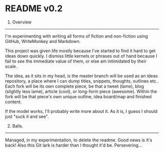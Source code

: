 README v0.2
===========

1. Overview
-----------
I'm experimenting with writing all forms of fiction and non-fiction using GitHub, WriteMonkey and Markdown.

This project was given life mostly because I've started to find it hard to get ideas down quickly. I dismiss little kernels or phrases out of hand because I fail to see the immediate value of them, or else am intimidated by their scale.

The idea, as it sits in my head, is the master branch will be used as an ideas repository, a place where I can dump titles, snippets, thoughts, outlines etc.. Each fork will be its own complete piece, be that a tweet (lame), blog (slightly less lame), article (cool), or long-form piece (awesome). Within the fork will be that piece's own unique outline, idea board/map and finished content.

If the model works, I'll probably write more about it. As it is, I guess I should just "suck it and see".

2. Balls.
---------
Managed, in my experimentation, to delete the readme. Good news is it's back! Also this Git lark is harder than I thought it'd be. Persevering...